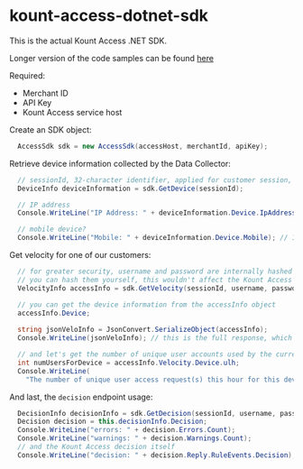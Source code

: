 # kount-access-dotnet-sdk

This is the actual Kount Access .NET SDK.

Longer version of the code samples can be found [here](https://github.com/Kount/kount-access-dotnet-sdk/wiki/)

Required:
* Merchant ID
* API Key
* Kount Access service host

Create an SDK object:
```cs
  AccessSdk sdk = new AccessSdk(accessHost, merchantId, apiKey);
```

Retrieve device information collected by the Data Collector:

```cs
  // sessionId, 32-character identifier, applied for customer session, provided to data collector
  DeviceInfo deviceInformation = sdk.GetDevice(sessionId);

  // IP address
  Console.WriteLine("IP Address: " + deviceInformation.Device.IpAddress);

  // mobile device?
  Console.WriteLine("Mobile: " + deviceInformation.Device.Mobile); // 1 (true) or 0 (false)
```

Get velocity for one of our customers:
```cs
  // for greater security, username and password are internally hashed before transmitting the request
  // you can hash them yourself, this wouldn't affect the Kount Access Service
  VelocityInfo accessInfo = sdk.GetVelocity(sessionId, username, password);

  // you can get the device information from the accessInfo object
  accessInfo.Device;
  
  string jsonVeloInfo = JsonConvert.SerializeObject(accessInfo);
  Console.WriteLine(jsonVeloInfo); // this is the full response, which may be huge

  // and let's get the number of unique user accounts used by the current sessions device within the last hour
  int numUsersForDevice = accessInfo.Velocity.Device.ulh;
  Console.WriteLine(
    "The number of unique user access request(s) this hour for this device is:" + numUsersForDevice);
```

And last, the `decision` endpoint usage:

```cs
  DecisionInfo decisionInfo = sdk.GetDecision(sessionId, username, password); // those again are hashed internally
  Decision decision = this.decisionInfo.Decision;
  Console.WriteLine("errors: " + decision.Errors.Count);
  Console.WriteLine("warnings: " + decision.Warnings.Count);
  // and the Kount Access decision itself
  Console.WriteLine("decision: " + decision.Reply.RuleEvents.Decision);
```


